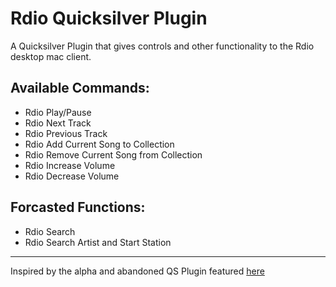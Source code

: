Rdio Quicksilver Plugin
=======================

A Quicksilver Plugin that gives controls and other functionality to the Rdio desktop mac client.

Available Commands:
-------------------------
- Rdio Play/Pause
- Rdio Next Track
- Rdio Previous Track
- Rdio Add Current Song to Collection
- Rdio Remove Current Song from Collection
- Rdio Increase Volume
- Rdio Decrease Volume

Forcasted Functions:
--------------------
- Rdio Search
- Rdio Search Artist and Start Station

- - -

Inspired by the alpha and abandoned QS Plugin featured [here](https://github.com/tonycosentini/Rdio-qsplugin)

